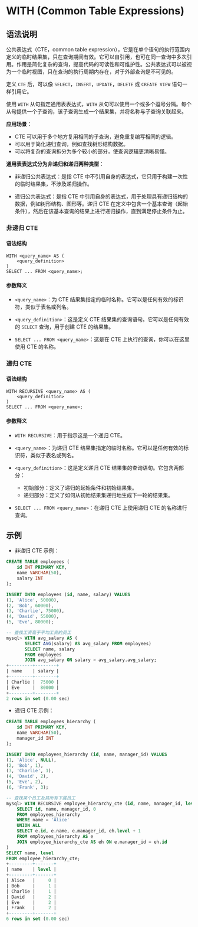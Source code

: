 # **WITH (Common Table Expressions)**

## **语法说明**

公共表达式（CTE，common table expression），它是在单个语句的执行范围内定义的临时结果集，只在查询期间有效。它可以自引用，也可在同一查询中多次引用。作用是简化复杂的查询，提高代码的可读性和可维护性。公共表达式可以被视为一个临时视图，只在查询的执行周期内存在，对于外部查询是不可见的。

定义 `CTE` 后，可以像 `SELECT`，`INSERT`，`UPDATE`，`DELETE` 或 `CREATE VIEW` 语句一样引用它。

使用 `WITH` 从句指定通用表表达式，`WITH` 从句可以使用一个或多个逗号分隔。每个从句提供一个子查询，该子查询生成一个结果集，并将名称与子查询关联起来。

**应用场景**：

- CTE 可以用于多个地方复用相同的子查询，避免重复编写相同的逻辑。
- 可以用于简化递归查询，例如查找树形结构数据。
- 可以将复杂的查询拆分为多个较小的部分，使查询逻辑更清晰易懂。

**通用表表达式分为非递归和递归两种类型**：

- 非递归公共表达式：是指 CTE 中不引用自身的表达式，它只用于构建一次性的临时结果集，不涉及递归操作。

- 递归公共表达式：是指 CTE 中引用自身的表达式，用于处理具有递归结构的数据，例如树形结构、图形等。递归 CTE 在定义中包含一个基本查询（起始条件），然后在该基本查询的结果上进行递归操作，直到满足停止条件为止。

### 非递归 CTE

#### **语法结构**

```
WITH <query_name> AS (
    <query_definition>
)
SELECT ... FROM <query_name>;
```

#### 参数释义

- `<query_name>`：为 CTE 结果集指定的临时名称。它可以是任何有效的标识符，类似于表名或列名。

- `<query_definition>`：这是定义 CTE 结果集的查询语句。它可以是任何有效的 `SELECT` 查询，用于创建 CTE 的结果集。

- `SELECT ... FROM <query_name>`：这是在 CTE 上执行的查询，你可以在这里使用 CTE 的名称。

### 递归 CTE

#### **语法结构**

```
WITH RECURSIVE <query_name> AS (
    <query_definition>
)
SELECT ... FROM <query_name>;
```

#### 参数释义

- `WITH RECURSIVE`：用于指示这是一个递归 CTE。

- `<query_name>`：为递归 CTE 结果集指定的临时名称。它可以是任何有效的标识符，类似于表名或列名。

- `<query_definition>`：这是定义递归 CTE 结果集的查询语句。它包含两部分：

    + 初始部分：定义了递归的起始条件和初始结果集。
    + 递归部分：定义了如何从初始结果集递归地生成下一轮的结果集。

- `SELECT ... FROM <query_name>`：在递归 CTE 上使用递归 CTE 的名称进行查询。

## **示例**

- 非递归 CTE 示例：

```sql
CREATE TABLE employees (
    id INT PRIMARY KEY,
    name VARCHAR(50),
    salary INT
);

INSERT INTO employees (id, name, salary) VALUES
(1, 'Alice', 50000),
(2, 'Bob', 60000),
(3, 'Charlie', 75000),
(4, 'David', 55000),
(5, 'Eve', 80000);

-- 查找工资高于平均工资的员工
mysql> WITH avg_salary AS (
       SELECT AVG(salary) AS avg_salary FROM employees)
       SELECT name, salary
       FROM employees
       JOIN avg_salary ON salary > avg_salary.avg_salary;
+---------+--------+
| name    | salary |
+---------+--------+
| Charlie |  75000 |
| Eve     |  80000 |
+---------+--------+
2 rows in set (0.00 sec)
```

- 递归 CTE 示例：

```sql
CREATE TABLE employees_hierarchy (
    id INT PRIMARY KEY,
    name VARCHAR(50),
    manager_id INT
);

INSERT INTO employees_hierarchy (id, name, manager_id) VALUES
(1, 'Alice', NULL),
(2, 'Bob', 1),
(3, 'Charlie', 1),
(4, 'David', 2),
(5, 'Eve', 2),
(6, 'Frank', 3);

-- 查找某个员工及其所有下属员工
mysql> WITH RECURSIVE employee_hierarchy_cte (id, name, manager_id, level) AS (
    SELECT id, name, manager_id, 0
    FROM employees_hierarchy
    WHERE name = 'Alice'
    UNION ALL
    SELECT e.id, e.name, e.manager_id, eh.level + 1
    FROM employees_hierarchy AS e
    JOIN employee_hierarchy_cte AS eh ON e.manager_id = eh.id
)
SELECT name, level
FROM employee_hierarchy_cte;
+---------+-------+
| name    | level |
+---------+-------+
| Alice   |     0 |
| Bob     |     1 |
| Charlie |     1 |
| David   |     2 |
| Eve     |     2 |
| Frank   |     2 |
+---------+-------+
6 rows in set (0.00 sec)
```

